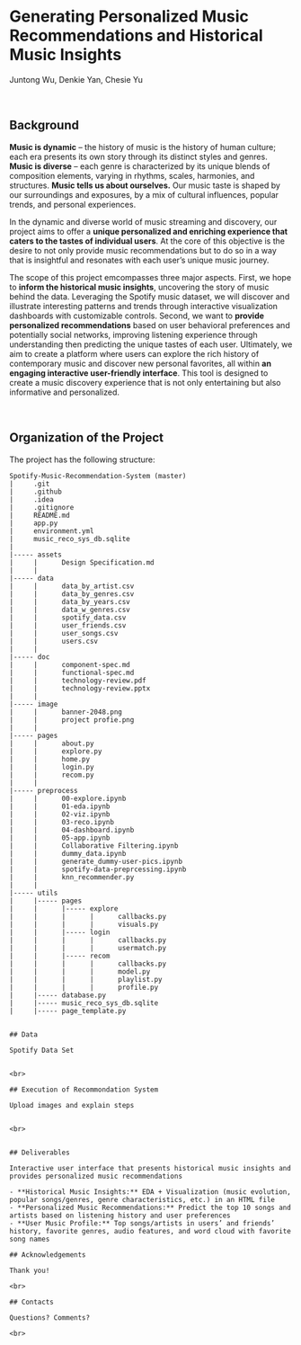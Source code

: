 # Generating Personalized Music Recommendations and Historical Music Insights

Juntong Wu, Denkie Yan, Chesie Yu

<br> 

## Background

**Music is dynamic** – the history of music is the history of human culture; each era presents its own story through its distinct styles and genres.  **Music is diverse** – each genre is characterized by its unique blends of composition elements, varying in rhythms, scales, harmonies, and structures.  **Music tells us about ourselves.**  Our music taste is shaped by our surroundings and exposures, by a mix of cultural influences, popular trends, and personal experiences.    

In the dynamic and diverse world of music streaming and discovery, our project aims to offer a **unique personalized and enriching experience that caters to the tastes of individual users**.  At the core of this objective is the desire to not only provide music recommendations but to do so in a way that is insightful and resonates with each user’s unique music journey.  

The scope of this project emcompasses three major aspects.  First, we hope to **inform the historical music insights**, uncovering the story of music behind the data.  Leveraging the Spotify music dataset, we will discover and illustrate interesting patterns and trends through interactive visualization dashboards with customizable controls.   Second, we want to **provide personalized recommendations** based on user behavioral preferences and potentially social networks, improving listening experience through understanding then predicting the unique tastes of each user.  Ultimately, we aim to create a platform where users can explore the rich history of contemporary music and discover new personal favorites, all within **an engaging interactive user-friendly interface**.  This tool is designed to create a music discovery experience that is not only entertaining but also informative and personalized.  

<br>

## Organization of the Project 

The project has the following structure:
```
Spotify-Music-Recommendation-System (master)
|     .git
|     .github
|     .idea
|     .gitignore
|     README.md
|     app.py
|     environment.yml
|     music_reco_sys_db.sqlite
|
|----- assets
|     |      Design Specification.md
|     |      
|----- data
|     |      data_by_artist.csv
|     |      data_by_genres.csv
|     |      data_by_years.csv
|     |      data_w_genres.csv
|     |      spotify_data.csv
|     |      user_friends.csv
|     |      user_songs.csv
|     |      users.csv
|     |  
|----- doc
|     |      component-spec.md
|     |      functional-spec.md
|     |      technology-review.pdf
|     |      technology-review.pptx
|     | 
|----- image
|     |      banner-2048.png
|     |      project profie.png
|     | 
|----- pages
|     |      about.py
|     |      explore.py
|     |      home.py
|     |      login.py
|     |      recom.py
|     |
|----- preprocess
|     |      00-explore.ipynb
|     |      01-eda.ipynb
|     |      02-viz.ipynb
|     |      03-reco.ipynb
|     |      04-dashboard.ipynb
|     |      05-app.ipynb
|     |      Collaborative Filtering.ipynb
|     |      dummy_data.ipynb
|     |      generate_dummy-user-pics.ipynb
|     |      spotify-data-preprcessing.ipynb
|     |      knn_recommender.py
|     |
|----- utils
|     |----- pages
|     |      |----- explore
|     |      |      |      callbacks.py
|     |      |      |      visuals.py
|     |      |----- login
|     |      |      |      callbacks.py
|     |      |      |      usermatch.py
|     |      |----- recom
|     |      |      |      callbacks.py
|     |      |      |      model.py
|     |      |      |      playlist.py
|     |      |      |      profile.py
|     |----- database.py
|     |----- music_reco_sys_db.sqlite
|     |----- page_template.py


## Data

Spotify Data Set
   

<br>

## Execution of Recommondation System

Upload images and explain steps   


<br>


## Deliverables

Interactive user interface that presents historical music insights and provides personalized music recommendations         

- **Historical Music Insights:** EDA + Visualization (music evolution, popular songs/genres, genre characteristics, etc.) in an HTML file      
- **Personalized Music Recommendations:** Predict the top 10 songs and artists based on listening history and user preferences   
- **User Music Profile:** Top songs/artists in users’ and friends’ history, favorite genres, audio features, and word cloud with favorite song names   

## Acknowledgements

Thank you!

<br>

## Contacts

Questions? Comments? 

<br>